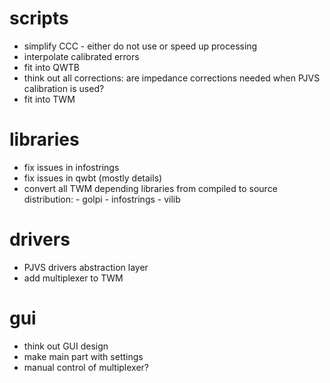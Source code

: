 # scripts
- simplify CCC - either do not use or speed up processing
- interpolate calibrated errors
- fit into QWTB
- think out all corrections: are impedance corrections needed when PJVS calibration is used?
- fit into TWM

# libraries
- fix issues in infostrings
- fix issues in qwbt (mostly details)
- convert all TWM depending libraries from compiled to source distribution:
        - golpi
        - infostrings
        - vilib

# drivers
- PJVS drivers abstraction layer
- add multiplexer to TWM

# gui
- think out GUI design
- make main part with settings
- manual control of multiplexer?
